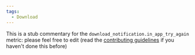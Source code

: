 ```yaml
---
tags:
  - Download
---
```


This is a stub commentary for the `download_notification.in_app_try_again` metric: please feel free to edit (read the
[contributing guidelines](https://github.com/mozilla/glean-annotations/blob/main/CONTRIBUTING.md)
if you haven't done this before)
